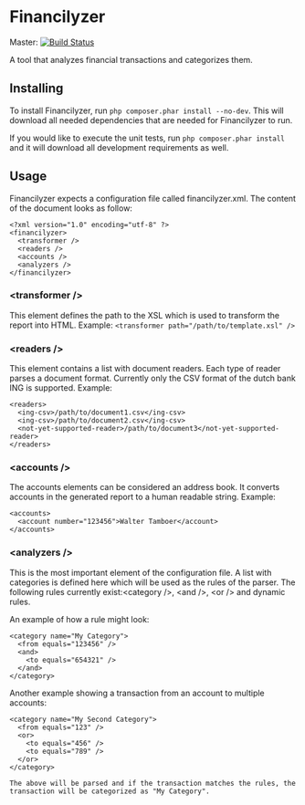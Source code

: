 Financilyzer
============
Master: [![Build Status](https://secure.travis-ci.org/WalterTamboer/financilyzer.png?branch=master)](http://travis-ci.org/WalterTamboer/financilyzer)

A tool that analyzes financial transactions and categorizes them.

## Installing
To install Financilyzer, run ```php composer.phar install --no-dev```. This will download all needed 
dependencies that are needed for Financilyzer to run.

If you would like to execute the unit tests, run ```php composer.phar install``` and it will 
download all development requirements as well.

## Usage
Financilyzer expects a configuration file called financilyzer.xml. The content of the document looks as follow:

```
<?xml version="1.0" encoding="utf-8" ?>
<financilyzer>
  <transformer />
  <readers />
  <accounts />
  <analyzers />
</financilyzer>
```

### &lt;transformer /&gt;
This element defines the path to the XSL which is used to transform the report into HTML.
Example: ```<transformer path="/path/to/template.xsl" />```

### &lt;readers /&gt;
This element contains a list with document readers. Each type of reader parses a document format.
Currently only the CSV format of the dutch bank ING is supported.
Example:
```
<readers>
  <ing-csv>/path/to/document1.csv</ing-csv>
  <ing-csv>/path/to/document2.csv</ing-csv>
  <not-yet-supported-reader>/path/to/document3</not-yet-supported-reader>
</readers>
```

### &lt;accounts /&gt;
The accounts elements can be considered an address book. It converts accounts in the generated report 
to a human readable string.
Example:
```
<accounts>
  <account number="123456">Walter Tamboer</account>
</accounts>
```

### &lt;analyzers /&gt;
This is the most important element of the configuration file. A list with categories is defined here which 
will be used as the rules of the parser. The following rules currently exist:&lt;category /&gt;, &lt;and /&gt;, &lt;or /&gt; and dynamic rules.

An example of how a rule might look:
```
<category name="My Category">
  <from equals="123456" />
  <and>
    <to equals="654321" />
  </and>
</category>
```

Another example showing a transaction from an account to multiple accounts:

```
<category name="My Second Category">
  <from equals="123" />
  <or>
    <to equals="456" />
    <to equals="789" />
  </or>
</category>

The above will be parsed and if the transaction matches the rules, the transaction will be categorized as "My Category".
